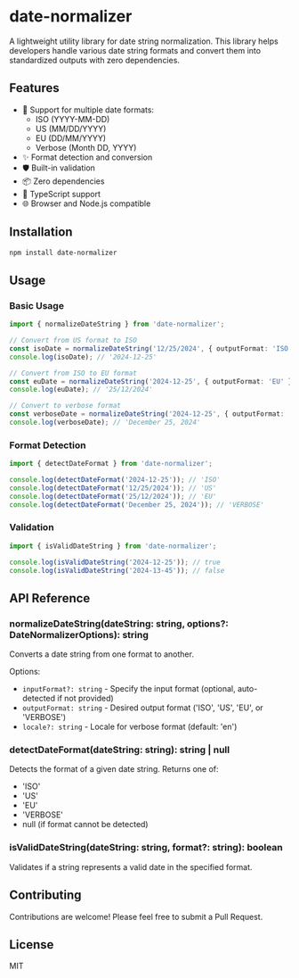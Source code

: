 # date-normalizer

A lightweight utility library for date string normalization. This library helps developers handle various date string formats and convert them into standardized outputs with zero dependencies.

## Features

- 📅 Support for multiple date formats:
  - ISO (YYYY-MM-DD)
  - US (MM/DD/YYYY)
  - EU (DD/MM/YYYY)
  - Verbose (Month DD, YYYY)
- ✨ Format detection and conversion
- 🛡️ Built-in validation
- 📦 Zero dependencies
- 💪 TypeScript support
- 🌐 Browser and Node.js compatible

## Installation

```bash
npm install date-normalizer
```

## Usage

### Basic Usage

```typescript
import { normalizeDateString } from 'date-normalizer';

// Convert from US format to ISO
const isoDate = normalizeDateString('12/25/2024', { outputFormat: 'ISO' });
console.log(isoDate); // '2024-12-25'

// Convert from ISO to EU format
const euDate = normalizeDateString('2024-12-25', { outputFormat: 'EU' });
console.log(euDate); // '25/12/2024'

// Convert to verbose format
const verboseDate = normalizeDateString('2024-12-25', { outputFormat: 'VERBOSE' });
console.log(verboseDate); // 'December 25, 2024'
```

### Format Detection

```typescript
import { detectDateFormat } from 'date-normalizer';

console.log(detectDateFormat('2024-12-25')); // 'ISO'
console.log(detectDateFormat('12/25/2024')); // 'US'
console.log(detectDateFormat('25/12/2024')); // 'EU'
console.log(detectDateFormat('December 25, 2024')); // 'VERBOSE'
```

### Validation

```typescript
import { isValidDateString } from 'date-normalizer';

console.log(isValidDateString('2024-12-25')); // true
console.log(isValidDateString('2024-13-45')); // false
```

## API Reference

### normalizeDateString(dateString: string, options?: DateNormalizerOptions): string

Converts a date string from one format to another.

Options:
- `inputFormat?: string` - Specify the input format (optional, auto-detected if not provided)
- `outputFormat: string` - Desired output format ('ISO', 'US', 'EU', or 'VERBOSE')
- `locale?: string` - Locale for verbose format (default: 'en')

### detectDateFormat(dateString: string): string | null

Detects the format of a given date string. Returns one of:
- 'ISO'
- 'US'
- 'EU'
- 'VERBOSE'
- null (if format cannot be detected)

### isValidDateString(dateString: string, format?: string): boolean

Validates if a string represents a valid date in the specified format.

## Contributing

Contributions are welcome! Please feel free to submit a Pull Request.

## License

MIT
